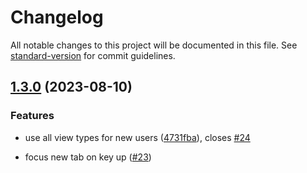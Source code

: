 # Changelog

All notable changes to this project will be documented in this file. See [standard-version](https://github.com/conventional-changelog/standard-version) for commit guidelines.

## [1.3.0](https://github.com/Vinzent03/tab-switcher/compare/1.2.1...1.3.0) (2023-08-10)


### Features

* use all view types for new users ([4731fba](https://github.com/Vinzent03/tab-switcher/commit/4731fba0ef2609b2e746aa9dca296eb113a07856)), closes [#24](https://github.com/Vinzent03/tab-switcher/issues/24)

* focus new tab on key up ([#23](https://github.com/Vinzent03/tab-switcher/pull/23))